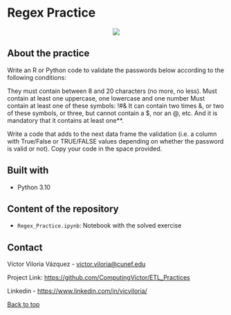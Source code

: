 # Regex Practice 

<div style="text-align:center"><img src="https://global.discourse-cdn.com/business6/uploads/dynamobim/original/3X/b/3/b3387b3185e237b8f7dea85d750f33d91b697772.jpeg" /></div>




## About the practice

Write an R or Python code to validate the passwords below according to the following conditions:

They must contain between 8 and 20 characters (no more, no less).
Must contain at least one uppercase, one lowercase and one number
Must contain at least one of these symbols: !#&
It can contain two times &, or two of these symbols, or three, but cannot contain a $, nor an @, etc. And it is mandatory that it contains at least one**.

Write a code that adds to the next data frame the validation (i.e. a column with True/False or TRUE/FALSE values depending on whether the password is valid or not). Copy your code in the space provided.


## Built with 

- Python 3.10

## Content of the repository

- `Regex_Practice.ipynb`: Notebook with the solved exercise


## Contact

Víctor Viloria Vázquez - <victor.viloria@cunef.edu>

Project Link: <https://github.com/ComputingVictor/ETL_Practices>

Linkedin - <https://www.linkedin.com/in/vicviloria/>


<a href="#top">Back to top</a>

